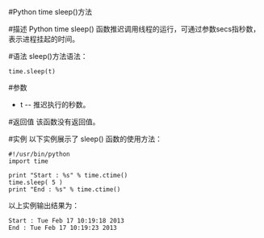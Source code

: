 #Python time sleep()方法

#描述
Python time sleep() 函数推迟调用线程的运行，可通过参数secs指秒数，表示进程挂起的时间。

#语法
sleep()方法语法：

```
time.sleep(t)
```

#参数
- t -- 推迟执行的秒数。

#返回值
该函数没有返回值。

#实例
以下实例展示了 sleep() 函数的使用方法：

```
#!/usr/bin/python
import time

print "Start : %s" % time.ctime()
time.sleep( 5 )
print "End : %s" % time.ctime()
```

以上实例输出结果为：

```
Start : Tue Feb 17 10:19:18 2013
End : Tue Feb 17 10:19:23 2013
```